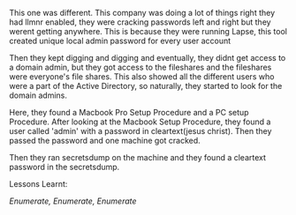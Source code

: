 This one was different. This company was doing a lot of things right they had llmnr enabled, they were cracking passwords left and right but they werent getting anywhere. This is because they were running Lapse, this tool created unique local admin password for every user account

Then they kept digging and digging and eventually, they didnt get access to a domain admin, but they got access to the fileshares and the fileshares were everyone's file shares. This also showed all the different users who were a part of the Active Directory, so naturally, they started to look for the domain admins.

Here, they found a Macbook Pro Setup Procedure and a PC setup Procedure. After looking at the Macbook Setup Procedure, they found a user called 'admin' with a password in cleartext(jesus christ). Then they passed the password and one machine got cracked. 

Then they ran secretsdump on the machine and they found a cleartext password in the secretsdump.

Lessons Learnt:

*Enumerate, Enumerate, Enumerate*